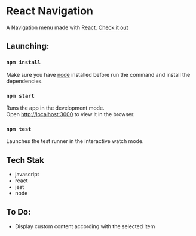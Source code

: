 
# React Navigation
A Navigation menu made with React. [Check it out](https://lucasestevao.github.io/react-navigation/)

## Launching:

### `npm install`

Make sure you have [node](https://nodejs.org/en/download/) installed before run the command and install the dependencies.

### `npm start`

Runs the app in the development mode.<br>
Open [http://localhost:3000](http://localhost:3000) to view it in the browser.

### `npm test`

Launches the test runner in the interactive watch mode.

## Tech Stak

- javascript
- react
- jest
- node

## To Do:

- Display custom content according with the selected item
